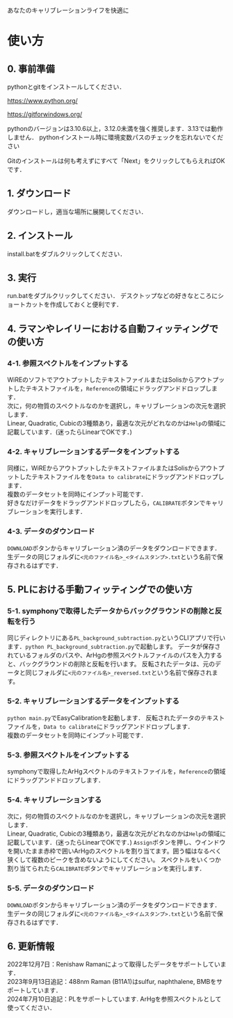 あなたのキャリブレーションライフを快適に

# 使い方
## 0. 事前準備
pythonとgitをインストールしてください．

https://www.python.org/

https://gitforwindows.org/

pythonのバージョンは3.10.6以上，3.12.0未満を強く推奨します．3.13では動作しません．
pythonインストール時に環境変数パスのチェックを忘れないでください

Gitのインストールは何も考えずにすべて「Next」をクリックしてもらえればOKです．
## 1. ダウンロード
ダウンロードし，適当な場所に展開してください．  
## 2. インストール
install.batをダブルクリックしてください．
## 3. 実行
run.batをダブルクリックしてください．
デスクトップなどの好きなところにショートカットを作成しておくと便利です．
## 4. ラマンやレイリーにおける自動フィッティングでの使い方
### 4-1. 参照スペクトルをインプットする
WiREのソフトでアウトプットしたテキストファイルまたはSolisからアウトプットしたテキストファイルを，`Reference`の領域にドラッグアンドドロップします．  
次に，何の物質のスペクトルなのかを選択し，キャリブレーションの次元を選択します．  
Linear, Quadratic, Cubicの3種類あり，最適な次元がどれなのかは`Help`の領域に記載しています．(迷ったらLinearでOKです．)
### 4-2. キャリブレーションするデータをインプットする
同様に，WiREからアウトプットしたテキストファイルまたはSolisからアウトプットしたテキストファイルをを`Data to calibrate`にドラッグアンドドロップします．  
複数のデータセットを同時にインプット可能です．  
好きなだけデータをドラッグアンドドロップしたら，`CALIBRATE`ボタンでキャリブレーションを実行します．
### 4-3. データのダウンロード
`DOWNLOAD`ボタンからキャリブレーション済のデータをダウンロードできます．  
生データの同じフォルダに`<元のファイル名>_<タイムスタンプ>.txt`という名前で保存されるはずです．
## 5. PLにおける手動フィッティングでの使い方
### 5-1. symphonyで取得したデータからバックグラウンドの削除と反転を行う
同じディレクトリにある`PL_background_subtraction.py`というCLIアプリで行います．`python PL_background_subtraction.py`で起動します。
データが保存されているフォルダのパスや、ArHgの参照スペクトルファイルのパスを入力すると、バックグラウンドの削除と反転を行います。
反転されたデータは、元のデータと同じフォルダに`<元のファイル名>_reversed.txt`という名前で保存されます。
### 5-2. キャリブレーションするデータをインプットする
`python main.py`でEasyCalibrationを起動します．
反転されたデータのテキストファイルを，`Data to calibrate`にドラッグアンドドロップします．  
複数のデータセットを同時にインプット可能です．
### 5-3. 参照スペクトルをインプットする
symphonyで取得したArHgスペクトルのテキストファイルを，`Reference`の領域にドラッグアンドドロップします．  
### 5-4. キャリブレーションする
次に，何の物質のスペクトルなのかを選択し，キャリブレーションの次元を選択します．  
Linear, Quadratic, Cubicの3種類あり，最適な次元がどれなのかは`Help`の領域に記載しています．(迷ったらLinearでOKです．)
`Assign`ボタンを押し、ウインドウを開いたまま赤枠で囲いArHgのスペクトルを割り当てます。囲う幅はなるべく狭くして複数のピークを含めないようにしてください。
スペクトルをいくつか割り当てられたら`CALIBRATE`ボタンでキャリブレーションを実行します．
### 5-5. データのダウンロード
`DOWNLOAD`ボタンからキャリブレーション済のデータをダウンロードできます．  
生データの同じフォルダに`<元のファイル名>_<タイムスタンプ>.txt`という名前で保存されるはずです．
## 6. 更新情報
2022年12月7日：Renishaw Ramanによって取得したデータをサポートしています．\
2023年9月13日追記：488nm Raman (B11A1)はsulfur, naphthalene, BMBをサポートしています．\
2024年7月10日追記：PLをサポートしています. ArHgを参照スペクトルとして使ってください．